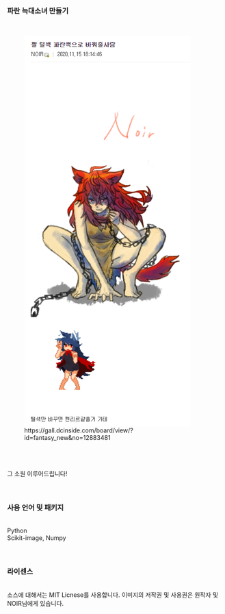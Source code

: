 <h3> 파란 늑대소녀 만들기 </h3>
</br>
<figure class="image">
<img align="center"  src="https://github.com/wingardium024/blue-fenrir/blob/main/request_img.PNG">
<figcaption>https://gall.dcinside.com/board/view/?id=fantasy_new&no=12883481</figcaption>
</figure>
</br>
</br>
</br>
그 소원 이루어드립니다!
</br>
</br>
</br>
<h3> 사용 언어 및 패키지 </h3>
</br>
Python
</br>
Scikit-image, Numpy
</br>
</br>
</br>
<h3> 라이센스 </h3>
</br>
소스에 대해서는 MIT Licnese를 사용합니다.
이미지의 저작권 및 사용권은 원작자 및 NOIR님에게 있습니다.
